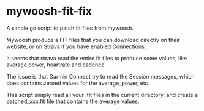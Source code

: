 # mywoosh-fit-fix

A simple go script to patch fit files from mywoosh.

Mywoosh produce a FIT files that you can download directly on their website, or on Strava if you have enabled Connections.

It seems that strava read the entire fit files to produce some values, like average power, heartrate and cadence.

The issue is that Garmin Connect try to read the Session messages, which does contains zeroed values for the average_power, etc.

This script simply read all your .fit files in the current directory, and create a patched_xxx.fit file that contains the average values.
